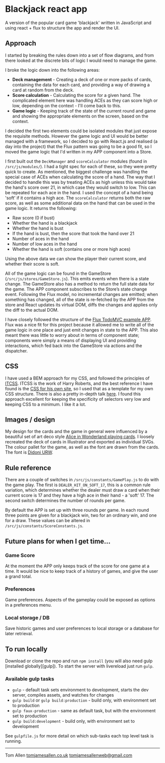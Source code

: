 # Blackjack react app

A version of the popular card game 'blackjack' written in JavaScript and using react + flux to structure the app and render the UI.

## Approach

I started by breaking the rules down into a set of flow diagrams, and from there looked at the discrete bits of logic I would need to manage the game. 

I broke the logic down into the following areas:

* __Deck management__ - Creating a deck of one or more packs of cards, containing the data for each card, and providing a way of drawing a card at random from the deck.
* __Score calculation__ - Calculating the score for a given hand. The complicated element here was handling ACEs as they can score high or low, depending on the context - I'll come back to this.
* __Game logic__ - Keeping track of the state of the current round and game and showing the appropriate elements on the screen, based on the context.

I decided the first two elements could be isolated modules that just expose the requisite methods. However the game logic and UI would be better managed with a framework, so I decided to go with React.js and realised (a day into the project) that the Flux pattern was going to be a good fit, so I moved the game logic that I'd written in my APP component into a Store.

I first built out the `DeckManager` and `scoreCalculator` modules (found in `/src/js/modules/`). I had a tight spec for each of these, so they were pretty quick to create. As mentioned, the biggest challenge was handling the special case of ACEs when calculating the score of a hand. The way that I decided to handle this was by treating ACEs as high unless this would take the hand's score over 21, in which case they would switch to low. This can be repeated for each ace in the hand. I used the concept of a hand being 'soft' if it contains a high ace. The `scoreCalculator` returns both the raw score, as well as some additional data on the hand that can be used in the game logic. It returns the following:

* Raw score (0 if bust)
* Whether the hand is a blackjack
* Whether the hand is bust
* If the hand is bust, then the score that took the hand over 21
* Number of aces in the hand
* Number of low aces in the hand
* Whether the hand is soft (contains one or more high aces)

Using the above data we can show the player their current score, and whether their score is soft.

All of the game logic can be found in the GameStore (`/src/js/stores/GameStore.js`). This emits events when there is a state change. The GameStore also has a method to return the full state data for the game. The APP component subscribes to the Store’s state change event. Following the Flux model, no incremental changes are emitted; when something has changed, all of the state is re-fetched by the APP from the store and React updates its virtual DOM, diffs the changes and applies only the diff to the actual DOM.

I have closely followed the structure of the [Flux TodoMVC example APP][Flux TODOMVC]. Flux was a nice fit for this project because it allowed me to write all of the game logic in one place and just emit changes in state to the APP. This also meant there was little to worry about in terms of component state; components were simply a means of displaying UI and providing interactions, which fed back into the GameStore via actions and the dispatcher.


## CSS

I have used a BEM approach for my CSS, and followed the principles of [ITCSS][ITCSS]. ITCSS is the work of Harry Roberts, and the best reference I have found is the [CSS for his own site][Harry Roberts Github], so I used that as a template for my own CSS structure. There is also a pretty in-depth talk [here][ITCSS talk]. I found this approach excellent for keeping the specificity of selectors very low and keeping CSS to a minimum. I like it a lot.


## Images / design

My design for the cards and the game in general were influenced by a beautiful set of art deco style [Alice in Wonderland playing cards][Playing Cards]. I loosely recreated the deck of cards in Illustrator and exported as individual SVGs. The colour pallet for the game, as well as the font are drawn from the cards. The font is [Didoni URW][Font].


## Rule reference

There are a couple of switches in `/src/js/constants/GamePlay.js` to do with the game play. The first is `DEALER_HIT_ON_SOFT_17`, this is a common rule variation, which determines whether the dealer must draw a card when their current score is 17 and they have a high ace in their hand - a 'soft' 17. The second switch determines the number of rounds per game.

By default the APP is set up with three rounds per game. In each round three points are given for a blackjack win, two for an ordinary win, and one for a draw. These values can be altered in `/src/js/constants/ScoreConstants.js`.

## Future plans for when I get time...

### Game Score
At the moment the APP only keeps track of the score for one game at a time. It would be nice to keep track of a history of games, and give the user a grand total.

### Preferences
Game preferences. Aspects of the gameplay could be exposed as options in a preferences menu.

### Local storage / DB
Save historic games and user preferences to local storage or a database for later retrieval.


## To run locally

Download or clone the repo and run `npm install` (you will also need gulp [installed globally][gulp]). To start the server with livereload just run `gulp`.

### Available gulp tasks

* `gulp` - default task sets environment to development, starts the dev server, compiles assets, and watches for changes
* `gulp build` or `gulp build:production` - build only, with environment set to production
* `gulp faux-production` - same as default task, but with the environment set to production
* `gulp build:development` - build only, with environment set to development

See `gulpfile.js` for more detail on which sub-tasks each top level task is running.

______

Tom Allen
[tomjamesallen.co.uk](http://tomjamesallen.co.uk)
tomjamesallenweb@gmail.com



[Flux TODOMVC]: https://github.com/facebook/flux/tree/master/examples/flux-todomvc

[ITCSS]: http://itcss.io

[Harry Roberts Github]: https://github.com/csswizardry/csswizardry.github.com/tree/master/css

[ITCSS talk]: https://www.youtube.com/watch?v=1OKZOV-iLj4&hd=1

[Font]: https://typekit.com/fonts/didoni-urw

[Playing Cards]: http://www.visualnews.com/2014/09/28/art-deco-alice-in-wonderland-playing-cards-from-turnstyle
